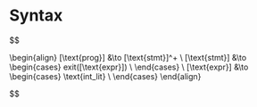 # Syntax

$$

\begin{align}
    [\text{prog}] &\to [\text{stmt}]^+ \\
    [\text{stmt}] &\to \begin{cases}
        exit([\text{expr}]) \\
    \end{cases} \\
    [\text{expr}] &\to \begin{cases}
        \text{int\_lit} \\
    \end{cases}
\end{align}

$$
